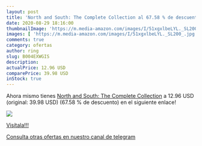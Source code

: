 ```yaml
---
layout: post
title: 'North and South: The Complete Collection al 67.58 % de descuento'
date: 2020-08-29 18:16:00
thumbnailImage: 'https://m.media-amazon.com/images/I/51xgxlbeLYL._SL200_.jpg'
images: [ 'https://m.media-amazon.com/images/I/51xgxlbeLYL._SL200_.jpg' ]
comments: true
category: ofertas
author: ring
slug: B004EXWGIS
description:
actualPrice: 12.96 USD
comparePrice: 39.98 USD
inStock: true
---
```


Ahora mismo tienes [North and South: The Complete Collection](https://www.amazon.com/dp/B004EXWGIS/?tag=redken08-20) a 12.96 USD (original: 39.98 USD) (67.58 %  de descuento) en el siguiente enlace!

[![](https://m.media-amazon.com/images/I/51xgxlbeLYL._SL200_.jpg)](https://www.amazon.com/dp/B004EXWGIS/?tag=redken08-20)

[Visítala!!!](https://www.amazon.com/dp/B004EXWGIS/?tag=redken08-20)

[Consulta otras ofertas en nuestro canal de telegram](https://t.me/s/ofertas25)
